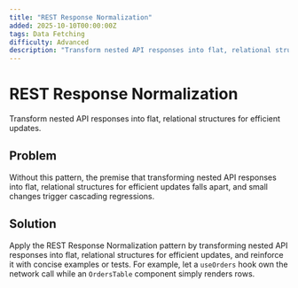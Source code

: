 ```yaml
---
title: "REST Response Normalization"
added: 2025-10-10T00:00:00Z
tags: Data Fetching
difficulty: Advanced
description: "Transform nested API responses into flat, relational structures for efficient updates."
---
```

# REST Response Normalization

Transform nested API responses into flat, relational structures for efficient updates.

## Problem

Without this pattern, the premise that transforming nested API responses into flat, relational structures for efficient updates falls apart, and small changes trigger cascading regressions.

## Solution

Apply the REST Response Normalization pattern by transforming nested API responses into flat, relational structures for efficient updates, and reinforce it with concise examples or tests. For example, let a `useOrders` hook own the network call while an `OrdersTable` component simply renders rows.
